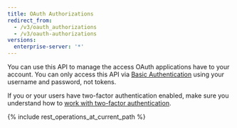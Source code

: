```yaml
---
title: OAuth Authorizations
redirect_from:
  - /v3/oauth_authorizations
  - /v3/oauth-authorizations
versions:
  enterprise-server: '*'
---
```


You can use this API to manage the access OAuth applications have to your account. You can only access this API via [Basic Authentication](/rest/overview/other-authentication-methods#basic-authentication) using your username and password, not tokens.

If you or your users have two-factor authentication enabled, make sure you understand how to [work with two-factor authentication](/rest/overview/other-authentication-methods#working-with-two-factor-authentication).

{% include rest_operations_at_current_path %}
